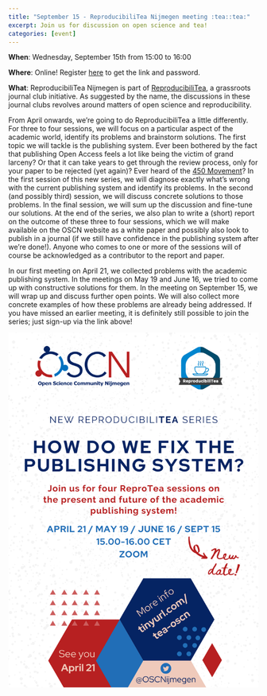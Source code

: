 ```yaml
---
title: "September 15 - ReproducibiliTea Nijmegen meeting :tea::tea:"
excerpt: Join us for discussion on open science and tea!
categories: [event]
---
```


**When**: Wednesday, September 15th from 15:00 to 16:00

**Where**: Online! Register [here](https://forms.gle/EJkPkCx7jTNkfg8o8) to get the link and password.

**What**: ReproducibiliTea Nijmegen is part of [ReproducibiliTea](https://reproducibilitea.org/), a grassroots journal club initiative.
As suggested by the name, the discussions in these journal clubs revolves around matters of open science and reproducibility.

From April onwards, we’re going to do ReproducibiliTea a little differently. For three to four sessions, we will focus on a particular aspect of the academic world, identify its problems and brainstorm solutions. The first topic we will tackle is the publishing system. Ever been bothered by the fact that publishing Open Access feels a lot like being the victim of grand larceny? Or that it can take years to get through the review process, only for your paper to be rejected (yet again)? Ever heard of the [450 Movement](https://twitter.com/450Movement)? In the first session of this new series, we will diagnose exactly what’s wrong with the current publishing system and identify its problems. In the second (and possibly third) session, we will discuss concrete solutions to those problems. In the final session, we will sum up the discussion and fine-tune our solutions. At the end of the series, we also plan to write a (short) report on the outcome of these three to four sessions, which we will make available on the OSCN website as a white paper and possibly also look to publish in a journal (if we still have confidence in the publishing system after we’re done!). Anyone who comes to one or more of the sessions will of course be acknowledged as a contributor to the report and paper.

In our first meeting on April 21, we collected problems with the academic publishing system. In the meetings on May 19 and June 16, we tried to come up with constructive solutions for them. In the meeting on September 15, we will wrap up and discuss further open points. We will also collect more concrete examples of how these problems are already being addressed. If you have missed an earlier meeting, it is definitely still possible to join the series; just sign-up via the link above! 

![flyer](../assets//images//ReproTea_series.png)